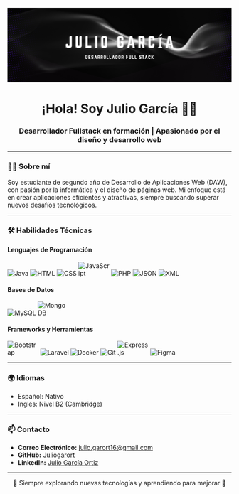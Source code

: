 <!-- Banner -->
<p align="center">
  <img src="JulioGarcía.png" alt="Banner_JGO">
</p>

<h1 align="center">¡Hola! Soy Julio García 🖖🏼</h1>
<h3 align="center">Desarrollador Fullstack en formación | Apasionado por el diseño y desarrollo web</h3>

---

### 👨‍💻 **Sobre mí**
Soy estudiante de segundo año de Desarrollo de Aplicaciones Web (DAW), con pasión por la informática y el diseño de páginas web. Mi enfoque está en crear aplicaciones eficientes y atractivas, siempre buscando superar nuevos desafíos tecnológicos.

---
### 🛠️ **Habilidades Técnicas**
#### **Lenguajes de Programación**
<p>
  <img src="https://img.shields.io/badge/Java-007396?style=for-the-badge&logo=java&logoColor=white" alt="Java" class="img-fluid" style="max-width: 70px;">
  <img src="https://img.shields.io/badge/HTML5-E34F26?style=for-the-badge&logo=html5&logoColor=white" alt="HTML" class="img-fluid" style="max-width: 70px;">
  <img src="https://img.shields.io/badge/CSS3-1572B6?style=for-the-badge&logo=css3&logoColor=white" alt="CSS" class="img-fluid" style="max-width: 70px;">
  <img src="https://img.shields.io/badge/JavaScript-F7DF1E?style=for-the-badge&logo=javascript&logoColor=black" alt="JavaScript" class="img-fluid" style="max-width: 70px;">
  <img src="https://img.shields.io/badge/PHP-777BB4?style=for-the-badge&logo=php&logoColor=white" alt="PHP" class="img-fluid" style="max-width: 70px;">
  <img src="https://img.shields.io/badge/JSON-000000?style=for-the-badge&logo=json&logoColor=white" alt="JSON" class="img-fluid" style="max-width: 70px;">
  <img src="https://img.shields.io/badge/XML-8A2BE2?style=for-the-badge&logo=xml&logoColor=white" alt="XML" class="img-fluid" style="max-width: 70px;">
</p>

#### **Bases de Datos**
<p>
  <img src="https://img.shields.io/badge/MySQL-4479A1?style=for-the-badge&logo=mysql&logoColor=white" alt="MySQL" class="img-fluid" style="max-width: 70px;">
  <img src="https://img.shields.io/badge/MongoDB-47A248?style=for-the-badge&logo=mongodb&logoColor=white" alt="MongoDB" class="img-fluid" style="max-width: 70px;">
</p>

#### **Frameworks y Herramientas**
<p>
  <img src="https://img.shields.io/badge/Bootstrap-7952B3?style=for-the-badge&logo=bootstrap&logoColor=white" alt="Bootstrap" class="img-fluid" style="max-width: 70px;">
  <img src="https://img.shields.io/badge/Laravel-FF2D20?style=for-the-badge&logo=laravel&logoColor=white" alt="Laravel" class="img-fluid" style="max-width: 70px;">
  <img src="https://img.shields.io/badge/Docker-2496ED?style=for-the-badge&logo=docker&logoColor=white" alt="Docker" class="img-fluid" style="max-width: 70px;">
  <img src="https://img.shields.io/badge/Git-F05032?style=for-the-badge&logo=git&logoColor=white" alt="Git" class="img-fluid" style="max-width: 70px;">
  <img src="https://img.shields.io/badge/Express.js-000000?style=for-the-badge&logo=express&logoColor=white" alt="Express.js" class="img-fluid" style="max-width: 70px;">
  <img src="https://img.shields.io/badge/Figma-F24E1E?style=for-the-badge&logo=figma&logoColor=white" alt="Figma" class="img-fluid" style="max-width: 70px;">
</p>

---

### 🌍 **Idiomas**
- Español: Nativo  
- Inglés: Nivel B2 (Cambridge)

---

### 📫 **Contacto**
- **Correo Electrónico:** julio.garort16@gmail.com  
- **GitHub:** [Juliogarort](https://github.com/Juliogarort)  
- **LinkedIn:** [Julio García Ortiz](https://www.linkedin.com/in/julio-garc%C3%ADa-ortiz-742012237/)  

---

<p align="center">
  🚀 Siempre explorando nuevas tecnologías y aprendiendo para mejorar 🌟
</p>
